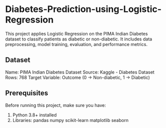 # Diabetes-Prediction-using-Logistic-Regression
This project applies Logistic Regression on the PIMA Indian Diabetes dataset to classify patients as diabetic or non-diabetic. It includes data preprocessing, model training, evaluation, and performance metrics.
## Dataset
Name: PIMA Indian Diabetes Dataset
Source: Kaggle - Diabetes Dataset
Rows: 768
Target Variable: Outcome (0 → Non-diabetic, 1 → Diabetic)
## Prerequisites
Before running this project, make sure you have:
1. Python 3.8+ installed
2. Libraries:
    pandas
    numpy
    scikit-learn
    matplotlib
    seaborn
